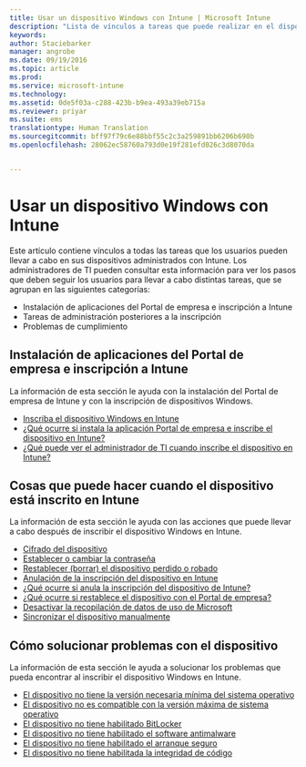 ```yaml
---
title: Usar un dispositivo Windows con Intune | Microsoft Intune
description: "Lista de vínculos a tareas que puede realizar en el dispositivo Windows cuando este está inscrito en Intune"
keywords: 
author: Staciebarker
manager: angrobe
ms.date: 09/19/2016
ms.topic: article
ms.prod: 
ms.service: microsoft-intune
ms.technology: 
ms.assetid: 0de5f03a-c288-423b-b9ea-493a39eb715a
ms.reviewer: priyar
ms.suite: ems
translationtype: Human Translation
ms.sourcegitcommit: bff97f79c6e88bbf55c2c3a259891bb6206b690b
ms.openlocfilehash: 28062ec58760a793d0e19f281efd026c3d8070da


---
```


# Usar un dispositivo Windows con Intune

Este artículo contiene vínculos a todas las tareas que los usuarios pueden llevar a cabo en sus dispositivos administrados con Intune. Los administradores de TI pueden consultar esta información para ver los pasos que deben seguir los usuarios para llevar a cabo distintas tareas, que se agrupan en las siguientes categorías:
- Instalación de aplicaciones del Portal de empresa e inscripción a Intune
- Tareas de administración posteriores a la inscripción
- Problemas de cumplimiento

## Instalación de aplicaciones del Portal de empresa e inscripción a Intune

La información de esta sección le ayuda con la instalación del Portal de empresa de Intune y con la inscripción de dispositivos Windows.

- [Inscriba el dispositivo Windows en Intune](enroll-your-device-in-intune-windows.md)
- [¿Qué ocurre si instala la aplicación Portal de empresa e inscribe el dispositivo en Intune?](what-happens-if-you-install-the-company-portal-app-and-enroll-your-device-in-intune-windows.md)
- [¿Qué puede ver el administrador de TI cuando inscribe el dispositivo en Intune?](what-can-your-it-administrator-see-when-you-enroll-your-device-in-intune-windows.md)

## Cosas que puede hacer cuando el dispositivo está inscrito en Intune

La información de esta sección le ayuda con las acciones que puede llevar a cabo después de inscribir el dispositivo Windows en Intune.

- [Cifrado del dispositivo](encrypt-your-device-windows.md)
- [Establecer o cambiar la contraseña](set-or-change-your-password-windows.md)
- [Restablecer (borrar) el dispositivo perdido o robado](reset-erase-your-lost-or-stolen-device-windows.md)
- [Anulación de la inscripción del dispositivo en Intune](unenroll-your-device-from-intune-windows.md)
- [¿Qué ocurre si anula la inscripción del dispositivo de Intune?](what-happens-if-you-unenroll-your-device-from-intune-windows.md)
- [¿Qué ocurre si restablece el dispositivo con el Portal de empresa?](what-happens-if-you-reset-your-device-using-the-company-portal-windows.md)
- [Desactivar la recopilación de datos de uso de Microsoft](turn-off-microsoft-usage-data-collection-windows.md)
- [Sincronizar el dispositivo manualmente](sync-your-device-manually-windows.md)

## Cómo solucionar problemas con el dispositivo

La información de esta sección le ayuda a solucionar los problemas que pueda encontrar al inscribir el dispositivo Windows en Intune.

- [El dispositivo no tiene la versión necesaria mínima del sistema operativo](device-doesnt-have-the-required-minimum-operating-system-version-windows.md)
- [El dispositivo no es compatible con la versión máxima de sistema operativo](device-doesnt-comply-with-maximum-operating-system-version-windows.md)
- [El dispositivo no tiene habilitado BitLocker](device-doesnt-have-bitlocker-enabled-windows.md)
- [El dispositivo no tiene habilitado el software antimalware](device-doesnt-have-antimalware-software-enabled-windows.md)
- [El dispositivo no tiene habilitado el arranque seguro](device-doesnt-have-secure-boot-enabled-windows.md)
- [El dispositivo no tiene habilitada la integridad de código](device-doesnt-have-code-integrity-enabled-windows.md)



<!--HONumber=Sep16_HO3-->


